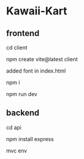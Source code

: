 
# Kawaii-Kart
## frontend
 cd client
 
 npm create vite@latest client

 added font in index.html 
 
 npm i 
 
 npm run dev 

 ## backend
 cd api 

 npm install express

 mvc env 

 

 
 
 
